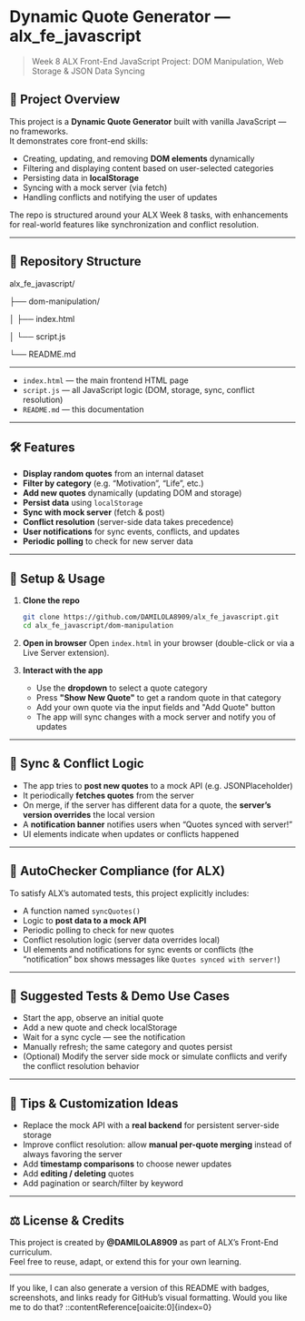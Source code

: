 # Dynamic Quote Generator — alx_fe_javascript

> Week 8 ALX Front-End JavaScript Project: DOM Manipulation, Web Storage & JSON Data Syncing

## 🚀 Project Overview

This project is a **Dynamic Quote Generator** built with vanilla JavaScript — no frameworks.  
It demonstrates core front-end skills:

- Creating, updating, and removing **DOM elements** dynamically  
- Filtering and displaying content based on user-selected categories  
- Persisting data in **localStorage**  
- Syncing with a mock server (via fetch)  
- Handling conflicts and notifying the user of updates  

The repo is structured around your ALX Week 8 tasks, with enhancements for real-world features like synchronization and conflict resolution.

---

## 📁 Repository Structure

alx_fe_javascript/

├── dom-manipulation/

│ ├── index.html

│ └── script.js

└── README.md

---


- `index.html` — the main frontend HTML page  
- `script.js` — all JavaScript logic (DOM, storage, sync, conflict resolution)  
- `README.md` — this documentation  

---

## 🛠️ Features

- **Display random quotes** from an internal dataset  
- **Filter by category** (e.g. “Motivation”, “Life”, etc.)  
- **Add new quotes** dynamically (updating DOM and storage)  
- **Persist data** using `localStorage`  
- **Sync with mock server** (fetch & post)  
- **Conflict resolution** (server-side data takes precedence)  
- **User notifications** for sync events, conflicts, and updates  
- **Periodic polling** to check for new server data  

---

## 🔧 Setup & Usage

1. **Clone the repo**
    ```bash
    git clone https://github.com/DAMILOLA8909/alx_fe_javascript.git
    cd alx_fe_javascript/dom-manipulation
    ```

2. **Open in browser**
    Open `index.html` in your browser (double-click or via a Live Server extension).

3. **Interact with the app**
    - Use the **dropdown** to select a quote category  
    - Press **"Show New Quote"** to get a random quote in that category  
    - Add your own quote via the input fields and "Add Quote" button  
    - The app will sync changes with a mock server and notify you of updates  

---

## 📡 Sync & Conflict Logic

- The app tries to **post new quotes** to a mock API (e.g. JSONPlaceholder)  
- It periodically **fetches quotes** from the server  
- On merge, if the server has different data for a quote, the **server’s version overrides** the local version  
- A **notification banner** notifies users when “Quotes synced with server!”  
- UI elements indicate when updates or conflicts happened  

---

## 🎯 AutoChecker Compliance (for ALX)

To satisfy ALX’s automated tests, this project explicitly includes:

- A function named `syncQuotes()`  
- Logic to **post data to a mock API**  
- Periodic polling to check for new quotes  
- Conflict resolution logic (server data overrides local)  
- UI elements and notifications for sync events or conflicts (the “notification” box shows messages like `Quotes synced with server!`)  

---

## 🧪 Suggested Tests & Demo Use Cases

- Start the app, observe an initial quote  
- Add a new quote and check localStorage  
- Wait for a sync cycle — see the notification  
- Manually refresh; the same category and quotes persist  
- (Optional) Modify the server side mock or simulate conflicts and verify the conflict resolution behavior  

---

## 📝 Tips & Customization Ideas

- Replace the mock API with a **real backend** for persistent server-side storage  
- Improve conflict resolution: allow **manual per-quote merging** instead of always favoring the server  
- Add **timestamp comparisons** to choose newer updates  
- Add **editing / deleting** quotes  
- Add pagination or search/filter by keyword  

---

## ⚖️ License & Credits

This project is created by **@DAMILOLA8909** as part of ALX’s Front-End curriculum.  
Feel free to reuse, adapt, or extend this for your own learning.  

---

If you like, I can also generate a version of this README with badges, screenshots, and links ready for GitHub’s visual formatting. Would you like me to do that?
::contentReference[oaicite:0]{index=0}
